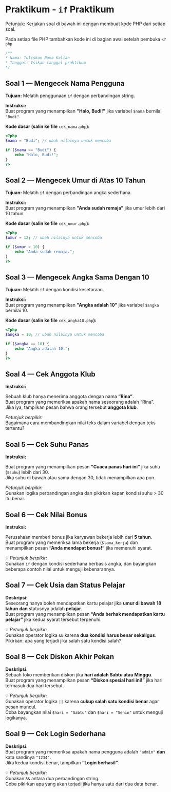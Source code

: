 # Praktikum - `if` Praktikum

Petunjuk: Kerjakan soal di bawah ini dengan membuat kode PHP dari setiap soal.

Pada setiap file PHP tambahkan kode ini di bagian awal setelah pembuka `<?php`

```php
/**
* Nama: Tuliskan Nama Kalian
* Tanggal: Isikan tanggal praktikum
*/
```

## Soal 1 — Mengecek Nama Pengguna

**Tujuan:** Melatih penggunaan `if` dengan perbandingan string.

**Instruksi:**  
Buat program yang menampilkan **"Halo, Budi!"** jika variabel `$nama` bernilai `"Budi"`.

**Kode dasar (salin ke file** `cek_nama.php`**):**

```php
<?php
$nama = "Budi"; // ubah nilainya untuk mencoba

if ($nama == "Budi") {
    echo "Halo, Budi!";
}
?>
```

## Soal 2 — Mengecek Umur di Atas 10 Tahun

**Tujuan:** Melatih `if` dengan perbandingan angka sederhana.

**Instruksi:**  
Buat program yang menampilkan **"Anda sudah remaja"** jika umur lebih dari 10 tahun.

**Kode dasar (salin ke file** `cek_umur.php`**):**

```php
<?php
$umur = 12; // ubah nilainya untuk mencoba

if ($umur > 10) {
    echo "Anda sudah remaja.";
}
?>
```

## Soal 3 — Mengecek Angka Sama Dengan 10

**Tujuan:** Melatih `if` dengan kondisi kesetaraan.

**Instruksi:**  
Buat program yang menampilkan **"Angka adalah 10"** jika variabel `$angka` bernilai 10.

**Kode dasar (salin ke file** `cek_angka10.php`**):**

```php
<?php
$angka = 10; // ubah nilainya untuk mencoba

if ($angka == 10) {
    echo "Angka adalah 10.";
}
?>
```

## Soal 4 — Cek Anggota Klub

**Instruksi:**

Sebuah klub hanya menerima anggota dengan nama **“Rina”**.  
Buat program yang memeriksa apakah nama seseorang adalah “Rina”.  
Jika iya, tampilkan pesan bahwa orang tersebut **anggota klub**.

_Petunjuk berpikir:_  
Bagaimana cara membandingkan nilai teks dalam variabel dengan teks tertentu?

## Soal 5 — Cek Suhu Panas

**Instruksi:**

Buat program yang menampilkan pesan **“Cuaca panas hari ini”** jika suhu (`$suhu`) lebih dari 30.  
Jika suhu di bawah atau sama dengan 30, tidak menampilkan apa pun.

_Petunjuk berpikir:_  
Gunakan logika perbandingan angka dan pikirkan kapan kondisi suhu > 30 itu benar.

## Soal 6 — Cek Nilai Bonus

**Instruksi:**

Perusahaan memberi bonus jika karyawan bekerja lebih dari **5 tahun**.  
Buat program yang memeriksa lama bekerja (`$lama_kerja`) dan menampilkan pesan **“Anda mendapat bonus!”** jika memenuhi syarat.

💡 _Petunjuk berpikir:_  
Gunakan `if` dengan kondisi sederhana berbasis angka, dan bayangkan beberapa contoh nilai untuk menguji kebenarannya.

## Soal 7 — Cek Usia dan Status Pelajar

**Deskripsi:**  
Seseorang hanya boleh mendapatkan kartu pelajar jika **umur di bawah 18 tahun** **dan** statusnya adalah **pelajar**.  
Buat program yang menampilkan pesan **“Anda berhak mendapatkan kartu pelajar”** jika kedua syarat tersebut terpenuhi.

💡 _Petunjuk berpikir:_  
Gunakan operator logika `&&` karena **dua kondisi harus benar sekaligus**.  
Pikirkan: apa yang terjadi jika salah satu kondisi salah?

## Soal 8 — Cek Diskon Akhir Pekan

**Deskripsi:**  
Sebuah toko memberikan diskon jika **hari adalah Sabtu atau Minggu**.  
Buat program yang menampilkan pesan **“Diskon spesial hari ini!”** jika hari termasuk dua hari tersebut.

💡 _Petunjuk berpikir:_  
Gunakan operator logika `||` karena **cukup salah satu kondisi benar** agar pesan muncul.  
Coba bayangkan nilai `$hari = "Sabtu"` dan `$hari = "Senin"` untuk menguji logikanya.

## Soal 9 — Cek Login Sederhana

**Deskripsi:**  
Buat program yang memeriksa apakah nama pengguna adalah `"admin"` **dan** kata sandinya `"1234"`.  
Jika kedua kondisi benar, tampilkan **“Login berhasil”**.

💡 _Petunjuk berpikir:_  
Gunakan `&&` antara dua perbandingan string.  
Coba pikirkan apa yang akan terjadi jika hanya satu dari dua data benar.
